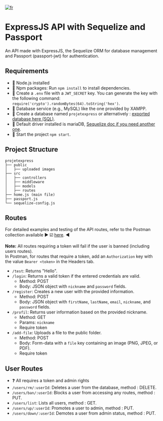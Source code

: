 [![fr](https://img.shields.io/badge/Langage-FR-red.svg)](https://github.com/Maxime41/projetexpress/blob/main/README.fr.md)

# ExpressJS API with Sequelize and Passport

An API made with ExpressJS, the Sequelize ORM for database management and Passport (passport-jwt) for authentication.

## Requirements

- :small_blue_diamond: Node.js installed
- :small_blue_diamond: Npm packages: Run `npm install` to install dependencies.
- :small_blue_diamond: Create a `.env` file with a `JWT_SECRET` key. You can generate the key with the following command: `require('crypto').randomBytes(64).toString('hex')`.
- :small_blue_diamond: Database service (e.g., MySQL) like the one provided by XAMPP.
- :small_blue_diamond: Create a database named `projetexpress` or alternatively : [exported database here (SQL)](https://github.com/Maxime41/projetexpress/blob/main/projetexpress.sql).
- :small_blue_diamond: Default driver installed is mariaDB, [Sequelize doc if you need another one](https://sequelize.org/docs/v6/getting-started/).
- :small_blue_diamond: Start the project `npm start`.

## Project Structure

```
projetexpress
├── public
│   ├── uploaded images
├── src
│   ├── controllers
│   ├── middleware
│   ├── models
│   ├── routes
├── home.js (main file)
├── passport.js
└── sequelize-config.js
```

## Routes

For detailed examples and testing of the API routes, refer to the Postman collection available :arrow_forward: :ballot_box_with_check: [here](https://documenter.getpostman.com/view/33186430/2sA2rFTLdN). :arrow_backward:

**Note:** All routes requiring a token will fail if the user is banned (including users routes).  
In Postman, for routes that require a token, add an `Authorization` key with the value `Bearer <token>` in the Headers tab.

- `/test`: Returns "Hello".
- `/login`: Returns a valid token if the entered credentials are valid.
  - Method: POST
  - Body: JSON object with `nickname` and `password` fields.
- `/register`: Creates a new user with the provided information.
  - Method: POST
  - Body: JSON object with `firstName`, `lastName`, `email`, `nickname`, and `password` fields.
- `/profil`: Returns user information based on the provided nickname.
  - Method: GET
  - Params: `nickname`
  - Require token
- `/add-file`: Uploads a file to the public folder.
  - Method: POST
  - Body: Form-data with a `file` key containing an image (PNG, JPEG, or PDF).
  - Require token

## User Routes

- :question: All requires a token and admin rights
- `/users/rm/:userId`: Deletes a user from the database, method : DELETE.
- `/users/ban/:userId`: Blocks a user from accessing any routes, method : PUT.
- `/users/list`: Lists all users, method : GET.
- `/users/up/:userId`: Promotes a user to admin, method : PUT.
- `/users/down/:userId`: Demotes a user from admin status, method : PUT.
